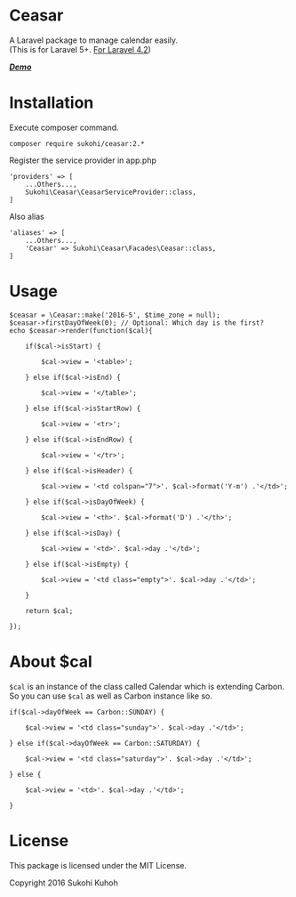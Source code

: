 # Ceasar
A Laravel package to manage calendar easily.  
(This is for Laravel 5+. [For Laravel 4.2](https://github.com/SUKOHI/Ceasar/tree/1.0))

***[Demo](http://demo-laravel52.capilano-fw.com/ceasar)***  

# Installation

Execute composer command.

    composer require sukohi/ceasar:2.*

Register the service provider in app.php

    'providers' => [
        ...Others...,  
        Sukohi\Ceasar\CeasarServiceProvider::class,
    ]

Also alias

    'aliases' => [
        ...Others...,  
        'Ceasar' => Sukohi\Ceasar\Facades\Ceasar::class,
    ]

# Usage

    $ceasar = \Ceasar::make('2016-5', $time_zone = null);
    $ceasar->firstDayOfWeek(0); // Optional: Which day is the first? 
    echo $ceasar->render(function($cal){

        if($cal->isStart) {

            $cal->view = '<table>';

        } else if($cal->isEnd) {

            $cal->view = '</table>';

        } else if($cal->isStartRow) {

            $cal->view = '<tr>';

        } else if($cal->isEndRow) {

            $cal->view = '</tr>';

        } else if($cal->isHeader) {

            $cal->view = '<td colspan="7">'. $cal->format('Y-m') .'</td>';

        } else if($cal->isDayOfWeek) {

            $cal->view = '<th>'. $cal->format('D') .'</th>';

        } else if($cal->isDay) {

            $cal->view = '<td>'. $cal->day .'</td>';

        } else if($cal->isEmpty) {

            $cal->view = '<td class="empty">'. $cal->day .'</td>';

        }

        return $cal;

    });

# About $cal

`$cal` is an instance of the class called Calendar which is extending Carbon.  
So you can use `$cal` as well as Carbon instance like so.

    if($cal->dayOfWeek == Carbon::SUNDAY) {

        $cal->view = '<td class="sunday">'. $cal->day .'</td>';

    } else if($cal->dayOfWeek == Carbon::SATURDAY) {

        $cal->view = '<td class="saturday">'. $cal->day .'</td>';

    } else {

        $cal->view = '<td>'. $cal->day .'</td>';

    }

# License

This package is licensed under the MIT License.

Copyright 2016 Sukohi Kuhoh